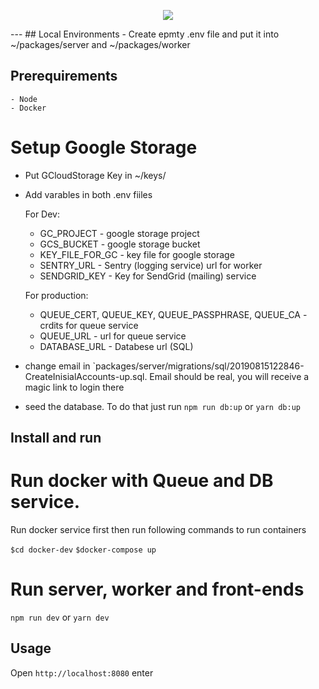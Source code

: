 <p align="center">
    <img src="https://user-images.githubusercontent.com/18214954/108244875-96b51a80-7147-11eb-882e-cb2987820ab1.png" />
</p>
---
## Local Environments
- Create epmty .env file and put it into ~/packages/server and ~/packages/worker

## Prerequirements

    - Node
    - Docker

# Setup Google Storage

- Put GCloudStorage Key in ~/keys/

- Add varables in both .env fiiles 
    
    For Dev:

    - GC_PROJECT - google storage project
    - GCS_BUCKET - google storage bucket
    - KEY_FILE_FOR_GC - key file for google storage
    - SENTRY_URL - Sentry (logging service) url for worker
    - SENDGRID_KEY - Key for SendGrid (mailing) service


    For production:

    - QUEUE_CERT, QUEUE_KEY, QUEUE_PASSPHRASE, QUEUE_CA - crdits for queue service
    - QUEUE_URL - url for queue service
    - DATABASE_URL - Databese url (SQL)

- change email in `packages/server/migrations/sql/20190815122846-CreateInisialAccounts-up.sql. Email should be real, you will receive a magic link to login there

- seed the database. To do that just run `npm run db:up`
 or `yarn db:up`
 
## Install and run


# Run docker with Queue and DB service. 
Run docker service first then run following commands to run containers

`$cd docker-dev`
`$docker-compose up`

# Run server, worker and front-ends
`npm run dev` or `yarn dev`


## Usage

Open `http://localhost:8080` 
enter
